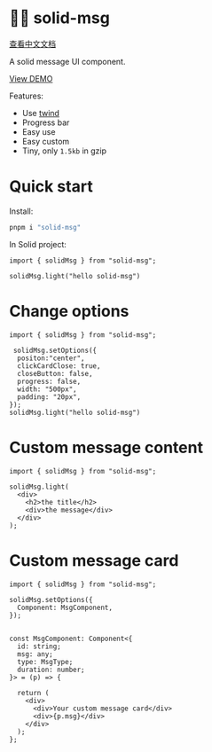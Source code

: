 # 👏🏻 solid-msg

[查看中文文档](./README-CN.md)

A solid message UI component.

[View DEMO](https://solid-msg.gewulian.com)

Features:

- Use [twind](https://github.com/tw-in-js/twind)
- Progress bar
- Easy use 
- Easy custom
- Tiny, only `1.5kb` in gzip

# Quick start

Install:

```sh
pnpm i "solid-msg"
```

In Solid project:

```tsx
import { solidMsg } from "solid-msg";

solidMsg.light("hello solid-msg")
```

# Change options

```tsx
import { solidMsg } from "solid-msg";

 solidMsg.setOptions({
  positon:"center",
  clickCardClose: true,
  closeButton: false,
  progress: false,
  width: "500px",
  padding: "20px",
});
solidMsg.light("hello solid-msg")
```

# Custom message content

```tsx
import { solidMsg } from "solid-msg";

solidMsg.light(
  <div>
    <h2>the title</h2>
    <div>the message</div>
  </div>
);
```


# Custom message card

```tsx
import { solidMsg } from "solid-msg";

solidMsg.setOptions({
  Component: MsgComponent,
});


const MsgComponent: Component<{
  id: string;
  msg: any;
  type: MsgType;
  duration: number;
}> = (p) => {

  return (
    <div>
      <div>Your custom message card</div>
      <div>{p.msg}</div>
    </div>
  );
};

```

